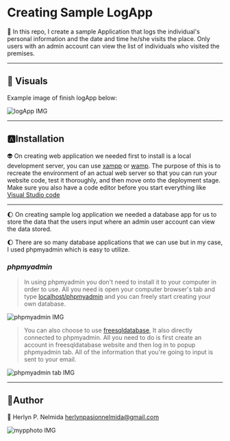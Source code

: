 # Creating Sample LogApp

:robot: In this repo, I create a sample  Application that logs the individual's personal information and the date and time he/she visits the place. Only users with an admin account can view the list of individuals who visited the premises.

---

## :eyes: Visuals

Example image of finish logApp below: 


![logApp IMG](https://cdn.fbsbx.com/v/t59.2708-21/260168505_603362037549198_2874443671557917640_n.gif?_nc_cat=102&ccb=1-5&_nc_sid=041f46&_nc_eui2=AeFaNlXY0NOq0zGfwatkbEgfZ1TE8E-IxnRnVMTwT4jGdBI5vMObhapkvSGJps7yXnrmqUL3viymKd4UdpZVl9-h&_nc_ohc=AWij2-eFngQAX8MA5pv&_nc_ht=cdn.fbsbx.com&oh=03eecc50c93283111f4a8e93a40accd5&oe=61A1974B)

---

## :a:Installation
 :alien: On creating web application we needed first to install is a local development server, you can use  [xampp](https://www.apachefriends.org/download.html "xampp") or [wamp](https://sourceforge.net/projects/wampserver/ "wamp"). The purpose of this is to recreate the environment of an actual web server so that you can run your website code, test it thoroughly, and then move onto the deployment stage. Make sure you also have a code editor before you start everything like [Visual Studio code](https://code.visualstudio.com/Download "VS Code")
___

:moon: On creating sample log application we needed a database app for us to store the data that the users input where an admin user account can view the data stored.

:moon: There are so many database applications that we can use but in my case, I used phpmyadmin which is easy to utilize.

### *phpmyadmin*

> In using phpmyadmin you don't need to install it to your computer in order to use. All you need is open your computer browser's tab and type [localhost/phpmyadmin](http://localhost/phpmyadmin/ "phpmyadmin") and you can freely start creating your own database.

![phpmyadmin IMG](https://scontent.xx.fbcdn.net/v/t1.15752-9/p206x206/260366894_227301289514365_4716858292646559482_n.png?_nc_cat=100&ccb=1-5&_nc_sid=aee45a&_nc_eui2=AeEsoOnOWDi0W_Va5vHSbh01i4Dq-BQy1_GLgOr4FDLX8aCxB-u6vM88HuJJgDkMYXVuGuYMniRvZHadIOwT2vLn&_nc_ohc=JmXXX0ubzLMAX-Ta6G9&_nc_ad=z-m&_nc_cid=0&_nc_ht=scontent.xx&oh=c1ac41570142e6d622ff10b37e36a01f&oe=61C54536)
> You can also choose to use [freesqldatabase](https://www.freesqldatabase.com/ "freesqldatabase"), It also directly connected to phpmyadmin. All you need to do is first create an account in freesqldatabase website and then log in to popup phpmyadmin tab. All of the information that you're going to input is sent to your email.

![phpmyadmin tab IMG](https://scontent.xx.fbcdn.net/v/t1.15752-9/p206x206/257771217_631963741173655_573521996328712963_n.png?_nc_cat=106&ccb=1-5&_nc_sid=aee45a&_nc_eui2=AeGLDgNzB9mIaAX6ol52SUuv_whaVsidRSD_CFpWyJ1FIF2xFfBI7hSHLycHmW45yAgMYByEAZALFSljtGnH1RL3&_nc_ohc=H289tg5rnJYAX_Pd-5Q&_nc_ad=z-m&_nc_cid=0&_nc_ht=scontent.xx&oh=9f66f13baf43d9628f33023602bc8837&oe=61C64138)

---
## :vampire:Author

 :girl: Herlyn P. Nelmida <herlynpasionnelmida@gmail.com>

![mypphoto IMG](https://scontent.xx.fbcdn.net/v/t1.15752-9/p206x206/259081523_232889715612698_4974567404806410715_n.jpg?_nc_cat=108&ccb=1-5&_nc_sid=aee45a&_nc_eui2=AeG9ReqcIuG8yukyXII5Ae9a3pTX5dO0LpXelNfl07Quld_SKdZliMz7riTTYIL4Mev_grW0qAjyyKjnuns_SwnN&_nc_ohc=037IYC8q2jYAX-QSCv-&_nc_ad=z-m&_nc_cid=0&_nc_ht=scontent.xx&oh=3b8c89e9cd37ec3383e0f36619249d47&oe=61C647BF)

